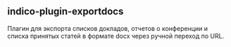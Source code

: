 ## indico-plugin-exportdocs
 
Плагин для экспорта списков докладов, отчетов о конференции и списка принятых статей в формате docx через ручной переход по URL. 